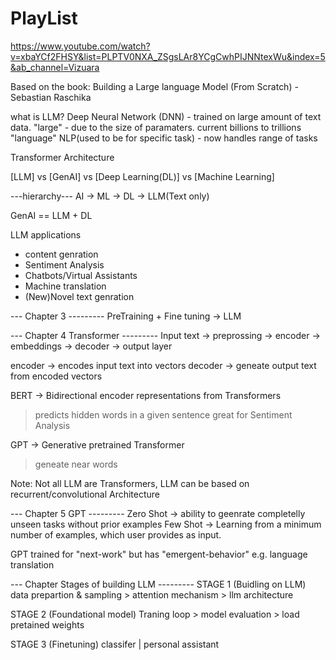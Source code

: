 # PlayList 
https://www.youtube.com/watch?v=xbaYCf2FHSY&list=PLPTV0NXA_ZSgsLAr8YCgCwhPIJNNtexWu&index=5&ab_channel=Vizuara



Based on the book:
  Building a Large language Model (From Scratch) - Sebastian Raschika

what is LLM?
Deep Neural Network (DNN) - trained on large amount of text data.
"large" - due to the size of paramaters. current billions to trillions
"language" NLP(used to be for specific task) - now handles range of tasks

Transformer Architecture    

[LLM] vs [GenAI] vs [Deep Learning(DL)] vs [Machine Learning]

---hierarchy---
AI -> ML -> DL -> LLM(Text only)

GenAI == LLM + DL

LLM applications
 - content genration
 - Sentiment Analysis
 - Chatbots/Virtual Assistants
 - Machine translation
 - (New)Novel text genration


 --- Chapter 3 ---------
 PreTraining + Fine tuning -> LLM

 --- Chapter 4 Transformer ---------
 Input text -> preprossing -> encoder -> embeddings -> decoder -> output layer

 encoder -> encodes input text into vectors
 decoder -> geneate output text from encoded vectors

 BERT -> Bidirectional encoder representations from Transformers
  > predicts hidden words in a given sentence
  > great for Sentiment Analysis

 GPT -> Generative pretrained Transformer
  > geneate near words

  Note: Not all LLM are Transformers, LLM can be based on recurrent/convolutional Architecture



--- Chapter 5 GPT ---------
Zero Shot -> ability to geenrate completelly unseen tasks without prior examples
Few Shot -> Learning from a minimum number of examples, which user provides as input.

GPT trained for "next-work" but has "emergent-behavior" e.g. language translation


--- Chapter  Stages of building LLM ---------
 STAGE 1 (Buidling on LLM)
 data prepartion & sampling > attention mechanism > llm architecture

 STAGE 2 (Foundational model)
 Traning loop > model evaluation > load pretained weights

 STAGE 3 (Finetuning)
 classifer | personal assistant

